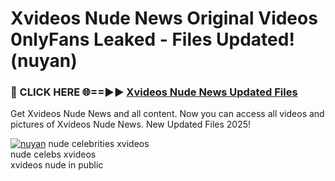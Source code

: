 # Xvideos Nude News Original Videos 0nlyFans Leaked - Files Updated! (nuyan)

<h3>🔴 CLICK HERE 🌐==►► <a href="https://tinyurl.com/4mcuefdz" rel="nofollow">Xvideos Nude News Updated Files</a></h3>

Get Xvideos Nude News and all content. Now you can access all videos and pictures of Xvideos Nude News. New Updated Files 2025!

[![nuyan](https://i.imgur.com/StAQSOY.gif)](https://tinyurl.com/4mcuefdz)
nude celebrities xvideos<br>
nude celebs xvideos<br>
xvideos nude in public